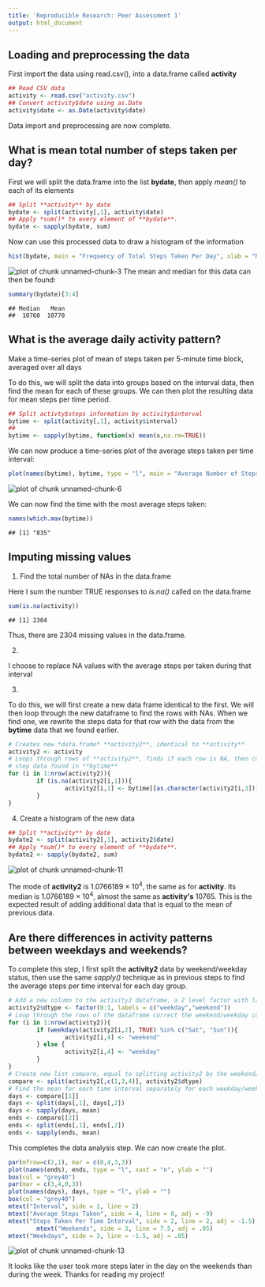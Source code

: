 ```yaml
---
title: 'Reproducible Research: Peer Assessment 1'
output: html_document
---
```



## Loading and preprocessing the data
First import the data using read.csv(), into a data.frame called **activity**


```r
## Read CSV data
activity <- read.csv("activity.csv")
## Convert activity$date using as.Date
activity$date <- as.Date(activity$date)
```
Data import and preprocessing are now complete.

## What is mean total number of steps taken per day?
First we will split the data.frame into the list **bydate**, then apply *mean()* to each of its elements

```r
## Split **activity** by date
bydate <- split(activity[,1], activity$date)
## Apply *sum()* to every element of **bydate**.
bydate <- sapply(bydate, sum)
```
Now can use this processed data to draw a histogram of the information

```r
hist(bydate, main = "Frequency of Total Steps Taken Per Day", xlab = "Number of Steps")
```

![plot of chunk unnamed-chunk-3](figure/unnamed-chunk-3-1.png) 
The mean and median for this data can then be found:

```r
summary(bydate)[3:4]
```

```
## Median   Mean 
##  10760  10770
```

## What is the average daily activity pattern?
Make a time-series plot of mean of steps taken per 5-minute time block, averaged over all days

To do this, we will split the data into groups based on the interval data, then find the mean for each of these groups. We can then plot the resulting data for mean steps per time period.


```r
## Split activty$steps information by activity$interval 
bytime <- split(activity[,1], activity$interval)
## 
bytime <- sapply(bytime, function(x) mean(x,na.rm=TRUE))
```

We can now produce a time-series plot of the average steps taken per time interval: 

```r
plot(names(bytime), bytime, type = "l", main = "Average Number of Steps Taken Per Interval", ylab = "Steps Taken", xlab = "Interval" )
```

![plot of chunk unnamed-chunk-6](figure/unnamed-chunk-6-1.png) 

We can now find the time with the most average steps taken:


```r
names(which.max(bytime))
```

```
## [1] "835"
```
## Imputing missing values
1. Find the total number of NAs in the data.frame

Here I sum the number TRUE responses to *is.na()* called on the data.frame 

```r
sum(is.na(activity))
```

```
## [1] 2304
```
Thus, there are 2304 missing values in the data.frame.

2. 
I choose to replace NA values with the average steps per taken during that interval

3.
To do this, we will first create a new data frame identical to the first. We will then loop through the new dataframe to find the rows with NAs. When we find one, we rewrite the steps data for that row with the data from the **bytime** data that we found earlier.


```r
# Creates new *data.frame* **activity2**, identical to **activity**
activity2 <- activity
# Loops through rows of **activity2**, finds if each row is NA, then converts all NAs to the 
# step data found in **bytime**
for (i in 1:nrow(activity2)){
        if (is.na(activity2[i,1])){
                activity2[i,1] <- bytime[[as.character(activity2[i,3])]]
        } 
}
```

4. Create a histogram of the new data


```r
## Split **activity** by date
bydate2 <- split(activity2[,1], activity2$date)
## Apply *sum()* to every element of **bydate**.
bydate2 <- sapply(bydate2, sum)
```
![plot of chunk unnamed-chunk-11](figure/unnamed-chunk-11-1.png) 

The mode of **activity2** is 1.0766189 &times; 10<sup>4</sup>, the same as for **activity**. Its median is 1.0766189 &times; 10<sup>4</sup>, almost the same as **activity's** 10765. This is the expected result of adding additional data that is equal to the mean of previous data.

## Are there differences in activity patterns between weekdays and weekends?

To complete this step, I first split the **activity2** data by weekend/weekday status, then use the same *sapply()* technique as in previous steps to find the average steps per time interval for each day group.


```r
# Add a new column to the activity2 dataframe, a 2 level factor with labels weekend/weekday
activity2$dtype <- factor(0:1, labels = c("weekday","weekend"))
# Loop through the rows of the dataframe correct the weekend/weekday column
for (i in 1:nrow(activity2)){
        if (weekdays(activity2[i,2], TRUE) %in% c("Sat", "Sun")){
                activity2[i,4] <- "weekend"
        } else {
                activity2[i,4] <- "weekday"
        }
}
# Create new list compare, equal to splitting activity2 by the weekend/weekday column
compare <- split(activity2[,c(1,3,4)], activity2$dtype)
# Find the mean for each time interval separately for each weekday/weekend 
days <- compare[[1]]
days <- split(days[,1], days[,2])
days <- sapply(days, mean)
ends <- compare[[2]]
ends <- split(ends[,1], ends[,2])
ends <- sapply(ends, mean)
```

This completes the data analysis step. We can now create the plot.

```r
par(mfrow=c(2,1), mar = c(0,4,3,3))
plot(names(ends), ends, type = "l", xaxt = "n", ylab = "")
box(col = "grey40")
par(mar = c(3,4,0,3))
plot(names(days), days, type = "l", ylab = "")
box(col = "grey40")
mtext("Interval", side = 1, line = 2)
mtext("Average Steps Taken", side = 4, line = 0, adj = -9)
mtext("Steps Taken Per Time Interval", side = 2, line = 2, adj = -1.5)
        mtext("Weekends", side = 3, line = 7.5, adj = .05)
mtext("Weekdays", side = 3, line = -1.5, adj = .05)
```

![plot of chunk unnamed-chunk-13](figure/unnamed-chunk-13-1.png) 

It looks like the user took more steps later in the day on the weekends than during the week. Thanks for reading my project!

